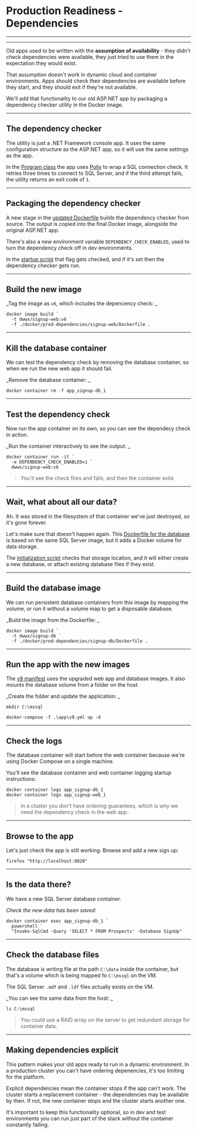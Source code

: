# Production Readiness - Dependencies

---

<section data-background-image="/img/prod/Slide7.PNG">

---

Old apps used to be written with the **assumption of availability** - they didn't check dependencies were available, they just tried to use them in the expectation they would exist.

That assumption doesn't work in dynamic cloud and container environments. Apps should check their dependencies are available before they start, and they should exit if they're not available.

We'll add that functionality to our old ASP.NET app by packaging a dependency checker utility in the Docker image.

---

## The dependency checker

The utility is just a .NET Framework console app. It uses the same configuration structure as the ASP.NET app, so it will use the same settings as the app.

In the [Program class](./src/Utilities.DependencyCheck/Program.cs) the app uses [Polly](https://github.com/App-vNext/Polly) to wrap a SQL connection check. It retries three times to connect to SQL Server, and if the third attempt fails, the utility returns an exit code of `1`.

---

## Packaging the dependency checker

A new stage in the [updated Dockerfile](./docker/prod-dependencies/signup-web/Dockerfile) builds the dependency checker from source. The output is copied into the final Docker image, alongside the original ASP.NET app.

There's also a new environment variable `DEPENDENCY_CHECK_ENABLED`, used to turn the dependency check off in dev environments.

In the [startup script](./docker/prod-dependencies/signup-web/startup.ps1) that flag gets checked, and if it's set then the dependency checker gets run.

---

## Build the new image

_Tag the image as `v6`, which includes the depencency check: _

```
docker image build `
  -t dwwx/signup-web:v6 `
  -f ./docker/prod-dependencies/signup-web/Dockerfile .
```

---

## Kill the database container

We can test the dependency check by removing the database container, so when we run the new web app it should fail.

_Remove the database container: _

```
docker container rm -f app_signup-db_1
```

---

## Test the dependency check

Now run the app container on its own, so you can see the dependecy check in action.

_Run the container interactively to see the output: _

```
docker container run -it `
  -e DEPENDENCY_CHECK_ENABLED=1 `
  dwwx/signup-web:v6 
```

> You'll see the check fires and fails, and then the container exits

---

## Wait, what about all our data?

Ah. It was stored in the filesystem of that container we've just destroyed, so it's gone forever.

Let's make sure that doesn't happen again. This [Dockerfile for the database](./docker/prod-dependencies/signup-db/Dockerfile) is based on the same SQL Server image, but it adds a Docker volume for data storage.

The [initialization script](./docker/prod-dependencies/signup-db/Initialize-Database.ps1) checks that storage location, and it will either create a new database, or attach existing database files if they exist.

---

## Build the database image

We can run persistent database containers from this image by mapping the volume, or run it without a volume map to get a disposable database.

_Build the image from the Dockerfile: _

```
docker image build `
  -t dwwx/signup-db `
  -f ./docker/prod-dependencies/signup-db/Dockerfile .
```

---

## Run the app with the new images

The [v9 manifest](./app/v9.yml) uses the upgraded web app and database images. It also mounts the database volume from a folder on the host.

_Create the folder and update the application: _

```
mkdir C:\mssql

docker-compose -f .\app\v9.yml up -d
```

---

## Check the logs

The database container will start before the web container because we're using Docker Compose on a single machine. 

You'll see the database container and web container logging startup instructions:

```
docker container logs app_signup-db_1
docker container logs app_signup-web_1
```

> In a cluster you don't have ordering guarantees, which is why we need the dependency check in the web app.

---

## Browse to the app

Let's just check the app is still working. Browse and add a new sign up:

```
firefox "http://localhost:8020"
```

---

## Is the data there? 

We have a new SQL Server database container.

_Check the new data has been saved:_

```
docker container exec app_signup-db_1 `
  powershell `
  "Invoke-SqlCmd -Query 'SELECT * FROM Prospects' -Database SignUp"
```

---

## Check the database files

The database is writing file at the path `C:\data` inside the container, but that's a volume which is being mapped fo `C:\mssql` on the VM.

The SQL Server `.mdf` and `.ldf` files actually exists on the VM.

_You can see the same data from the host: _

```
ls C:\mssql
```

> You could use a RAID array on the server to get redundant storage for container data.

---

## Making dependencies explicit

This pattern makes your old apps ready to run in a dynamic environment. In a production cluster you can't have ordering depenencies, it's too limiting for the platform.

Explicit dependencies mean the container stops if the app can't work. The cluster starts a replacement container - the dependencies may be available by then. If not, the new container stops and the cluster starts another one.

It's important to keep this functionality optional, so in dev and test environments you can run just part of the stack without the container constantly failing.